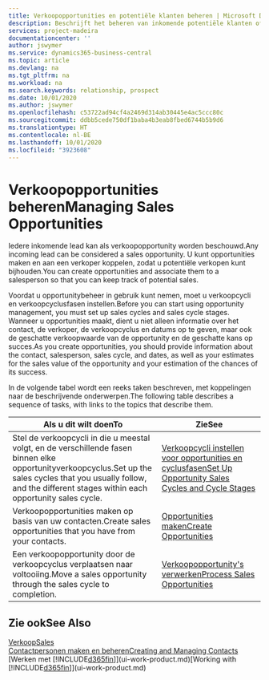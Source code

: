 ```yaml
---
title: Verkoopopportunities en potentiële klanten beheren | Microsoft Docs
description: Beschrijft het beheren van inkomende potentiële klanten of verkoopopportunity's in Business Central en het koppelen van de opportunity aan een verkoper om toekomstige verkopen te traceren.
services: project-madeira
documentationcenter: ''
author: jswymer
ms.service: dynamics365-business-central
ms.topic: article
ms.devlang: na
ms.tgt_pltfrm: na
ms.workload: na
ms.search.keywords: relationship, prospect
ms.date: 10/01/2020
ms.author: jswymer
ms.openlocfilehash: c53722ad94cf4a2469d314ab30445e4ac5ccc80c
ms.sourcegitcommit: ddbb5cede750df1baba4b3eab8fbed6744b5b9d6
ms.translationtype: HT
ms.contentlocale: nl-BE
ms.lasthandoff: 10/01/2020
ms.locfileid: "3923608"
---
```

# <a name="managing-sales-opportunities"></a><span data-ttu-id="ba434-103">Verkoopopportunities beheren</span><span class="sxs-lookup"><span data-stu-id="ba434-103">Managing Sales Opportunities</span></span>
<span data-ttu-id="ba434-104">Iedere inkomende lead kan als verkoopopportunity worden beschouwd.</span><span class="sxs-lookup"><span data-stu-id="ba434-104">Any incoming lead can be considered a sales opportunity.</span></span> <span data-ttu-id="ba434-105">U kunt opportunities maken en aan een verkoper koppelen, zodat u potentiële verkopen kunt bijhouden.</span><span class="sxs-lookup"><span data-stu-id="ba434-105">You can create opportunities and associate them to a salesperson so that you can keep track of potential sales.</span></span>

<span data-ttu-id="ba434-106">Voordat u opportunitybeheer in gebruik kunt nemen, moet u verkoopcycli en verkoopcyclusfasen instellen.</span><span class="sxs-lookup"><span data-stu-id="ba434-106">Before you can start using opportunity management, you must set up sales cycles and sales cycle stages.</span></span> <span data-ttu-id="ba434-107">Wanneer u opportunities maakt, dient u niet alleen informatie over het contact, de verkoper, de verkoopcyclus en datums op te geven, maar ook de geschatte verkoopwaarde van de opportunity en de geschatte kans op succes.</span><span class="sxs-lookup"><span data-stu-id="ba434-107">As you create opportunities, you should provide information about the contact, salesperson, sales cycle, and dates, as well as your estimates for the sales value of the opportunity and your estimation of the chances of its success.</span></span>

<span data-ttu-id="ba434-108">In de volgende tabel wordt een reeks taken beschreven, met koppelingen naar de beschrijvende onderwerpen.</span><span class="sxs-lookup"><span data-stu-id="ba434-108">The following table describes a sequence of tasks, with links to the topics that describe them.</span></span>

| <span data-ttu-id="ba434-109">Als u dit wilt doen</span><span class="sxs-lookup"><span data-stu-id="ba434-109">To</span></span> | <span data-ttu-id="ba434-110">Zie</span><span class="sxs-lookup"><span data-stu-id="ba434-110">See</span></span> |
| --- | --- |
| <span data-ttu-id="ba434-111">Stel de verkoopcycli in die u meestal volgt, en de verschillende fasen binnen elke opportunityverkoopcyclus.</span><span class="sxs-lookup"><span data-stu-id="ba434-111">Set up the sales cycles that you usually follow, and the different stages within each opportunity sales cycle.</span></span> |[<span data-ttu-id="ba434-112">Verkoopcycli instellen voor opportunities en cyclusfasen</span><span class="sxs-lookup"><span data-stu-id="ba434-112">Set Up Opportunity Sales Cycles and Cycle Stages</span></span>](marketing-how-setup-opportunity-sales-cycles-stages.md) |
| <span data-ttu-id="ba434-113">Verkoopopportunities maken op basis van uw contacten.</span><span class="sxs-lookup"><span data-stu-id="ba434-113">Create sales opportunities that you have from your contacts.</span></span> |[<span data-ttu-id="ba434-114">Opportunities maken</span><span class="sxs-lookup"><span data-stu-id="ba434-114">Create Opportunities</span></span>](marketing-how-create-opportunities.md) |
| <span data-ttu-id="ba434-115">Een verkoopopportunity door de verkoopcyclus verplaatsen naar voltooiing.</span><span class="sxs-lookup"><span data-stu-id="ba434-115">Move a sales opportunity through the sales cycle to completion.</span></span> |[<span data-ttu-id="ba434-116">Verkoopopportunity's verwerken</span><span class="sxs-lookup"><span data-stu-id="ba434-116">Process Sales Opportunities</span></span>](marketing-processing-sales-opportunities.md) |

## <a name="see-also"></a><span data-ttu-id="ba434-117">Zie ook</span><span class="sxs-lookup"><span data-stu-id="ba434-117">See Also</span></span>
[<span data-ttu-id="ba434-118">Verkoop</span><span class="sxs-lookup"><span data-stu-id="ba434-118">Sales</span></span>](sales-manage-sales.md)  
[<span data-ttu-id="ba434-119">Contactpersonen maken en beheren</span><span class="sxs-lookup"><span data-stu-id="ba434-119">Creating and Managing Contacts</span></span>](marketing-contacts.md)  
<span data-ttu-id="ba434-120">[Werken met [!INCLUDE[d365fin](includes/d365fin_md.md)]](ui-work-product.md)</span><span class="sxs-lookup"><span data-stu-id="ba434-120">[Working with [!INCLUDE[d365fin](includes/d365fin_md.md)]](ui-work-product.md)</span></span>
